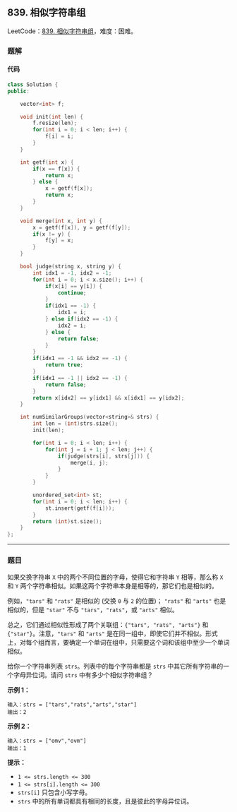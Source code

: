 ## 839. 相似字符串组

LeetCode：[839. 相似字符串组](https://leetcode.cn/problems/similar-string-groups/)，难度：困难。

### 题解

#### 代码

```c++
class Solution {
public:

    vector<int> f;

    void init(int len) {
        f.resize(len);
        for(int i = 0; i < len; i++) {
            f[i] = i;
        }
    }

    int getf(int x) {
        if(x == f[x]) {
            return x;
        } else {
            x = getf(f[x]);
            return x;
        }
    }

    void merge(int x, int y) {
        x = getf(f[x]), y = getf(f[y]);
        if(x != y) {
            f[y] = x;
        }
    }

    bool judge(string x, string y) {
        int idx1 = -1, idx2 = -1;
        for(int i = 0; i < x.size(); i++) {
            if(x[i] == y[i]) {
                continue;
            }
            if(idx1 == -1) {
                idx1 = i;
            } else if(idx2 == -1) {
                idx2 = i;
            } else {
                return false;
            }
        }
        if(idx1 == -1 && idx2 == -1) {
            return true;
        }
        if(idx1 == -1 || idx2 == -1) {
            return false;
        }
        return x[idx2] == y[idx1] && x[idx1] == y[idx2];
    }

    int numSimilarGroups(vector<string>& strs) {
        int len = (int)strs.size();
        init(len);

        for(int i = 0; i < len; i++) {
            for(int j = i + 1; j < len; j++) {
                if(judge(strs[i], strs[j])) {
                    merge(i, j);
                }
            }
        }

        unordered_set<int> st;
        for(int i = 0; i < len; i++) {
            st.insert(getf(f[i]));
        }
        return (int)st.size();
    }
};
```



---



### 题目

如果交换字符串 `X` 中的两个不同位置的字母，使得它和字符串 `Y` 相等，那么称 `X` 和 `Y` 两个字符串相似。如果这两个字符串本身是相等的，那它们也是相似的。

例如，`"tars"` 和 `"rats"` 是相似的 (交换 `0` 与 `2` 的位置)； `"rats"` 和 `"arts"` 也是相似的，但是 `"star"` 不与 `"tars"`，`"rats"`，或 `"arts"` 相似。

总之，它们通过相似性形成了两个关联组：`{"tars", "rats", "arts"}` 和 `{"star"}`。注意，`"tars"` 和 `"arts"` 是在同一组中，即使它们并不相似。形式上，对每个组而言，要确定一个单词在组中，只需要这个词和该组中至少一个单词相似。

给你一个字符串列表 `strs`。列表中的每个字符串都是 `strs` 中其它所有字符串的一个字母异位词。请问 `strs` 中有多少个相似字符串组？

 

**示例 1：**

```
输入：strs = ["tars","rats","arts","star"]
输出：2
```

**示例 2：**

```
输入：strs = ["omv","ovm"]
输出：1
```

 

**提示：**

- `1 <= strs.length <= 300`
- `1 <= strs[i].length <= 300`
- `strs[i]` 只包含小写字母。
- `strs` 中的所有单词都具有相同的长度，且是彼此的字母异位词。


